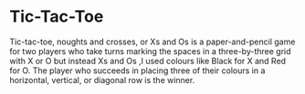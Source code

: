 # Tic-Tac-Toe
Tic-tac-toe, noughts and crosses, or Xs and Os is a paper-and-pencil game for two players who take turns marking the spaces in a three-by-three grid with X or O but instead Xs and Os ,I used colours like Black for X and Red for O. The player who succeeds in placing three of their colours in a horizontal, vertical, or diagonal row is the winner.
